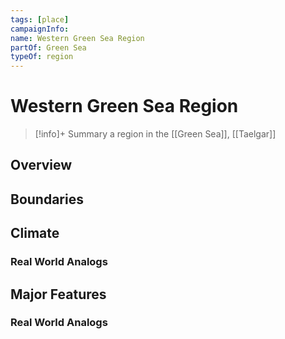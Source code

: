 ```yaml
---
tags: [place]
campaignInfo: 
name: Western Green Sea Region
partOf: Green Sea
typeOf: region
---
```

# Western Green Sea Region
>[!info]+ Summary
> a region in the [[Green Sea]], [[Taelgar]]

## Overview


## Boundaries


## Climate


### Real World Analogs


## Major Features


### Real World Analogs